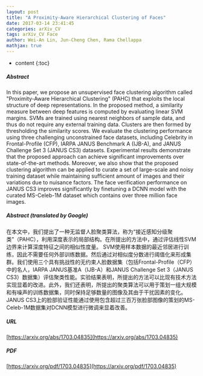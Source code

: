 ```yaml
---
layout: post
title: "A Proximity-Aware Hierarchical Clustering of Faces"
date: 2017-03-14 23:41:45
categories: arXiv_CV
tags: arXiv_CV Face
author: Wei-An Lin, Jun-Cheng Chen, Rama Chellappa
mathjax: true
---
```


* content
{:toc}

##### Abstract
In this paper, we propose an unsupervised face clustering algorithm called "Proximity-Aware Hierarchical Clustering" (PAHC) that exploits the local structure of deep representations. In the proposed method, a similarity measure between deep features is computed by evaluating linear SVM margins. SVMs are trained using nearest neighbors of sample data, and thus do not require any external training data. Clusters are then formed by thresholding the similarity scores. We evaluate the clustering performance using three challenging unconstrained face datasets, including Celebrity in Frontal-Profile (CFP), IARPA JANUS Benchmark A (IJB-A), and JANUS Challenge Set 3 (JANUS CS3) datasets. Experimental results demonstrate that the proposed approach can achieve significant improvements over state-of-the-art methods. Moreover, we also show that the proposed clustering algorithm can be applied to curate a set of large-scale and noisy training dataset while maintaining sufficient amount of images and their variations due to nuisance factors. The face verification performance on JANUS CS3 improves significantly by finetuning a DCNN model with the curated MS-Celeb-1M dataset which contains over three million face images.

##### Abstract (translated by Google)
在本文中，我们提出了一种无监督人脸聚类算法，称为“接近感知分级聚类”（PAHC），利用深度表示的局部结构。在所提出的方法中，通过评估线性SVM边界来计算深度特征之间的相似性度量。 SVM使用样本数据的最近邻居进行训练，因此不需要任何外部训练数据。然后通过对相似度分数进行阈值化来形成集群。我们使用三个具有挑战性的无约束人脸数据集（包括Frontal-Profile（CFP）中的名人，IARPA JANUS基准A（IJB-A）和JANUS Challenge Set 3（JANUS CS3）数据集）评估聚类性能。实验结果表明，所提出的方法可以比现有技术方法实现显着的改进。此外，我们还表明，所提出的聚类算法可以用于策划一组大规模和有噪声的训练数据集，同时保持足够数量的图像及其由于干扰因素的变化。 JANUS CS3上的脸部验证性能通过使用包含超过三百万张脸部图像的策划的MS-Celeb-1M数据集对DCNN模型进行微调来显着改善。

##### URL
[https://arxiv.org/abs/1703.04835](https://arxiv.org/abs/1703.04835)

##### PDF
[https://arxiv.org/pdf/1703.04835](https://arxiv.org/pdf/1703.04835)

